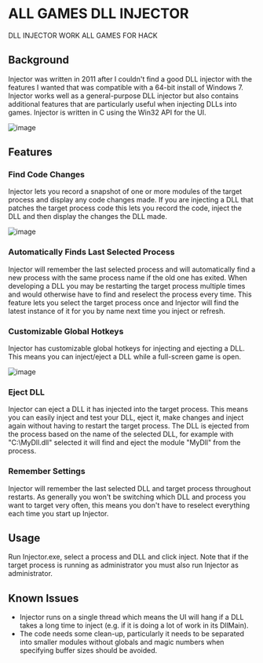 # ALL GAMES DLL INJECTOR
DLL INJECTOR WORK
ALL GAMES FOR HACK


## Background
Injector was written in 2011 after I couldn't find a good DLL injector with the features I wanted that was compatible with a 64-bit install of Windows 7. Injector works well as a general-purpose DLL injector but also contains additional features that are particularly useful when injecting DLLs into games. Injector is written in C using the Win32 API for the UI.

![image](https://user-images.githubusercontent.com/96410571/147380337-9c0e1d53-b925-4e5f-82fc-d8b4f51bcbfe.png)

## Features
### Find Code Changes
Injector lets you record a snapshot of one or more modules of the target process and display any code changes made. If you are injecting a DLL that patches the target process code this lets you record the code, inject the DLL and then display the changes the DLL made.

![image](https://user-images.githubusercontent.com/96410571/147380339-19f11db7-80e5-486b-b9c8-352f063d84a9.png)

### Automatically Finds Last Selected Process
Injector will remember the last selected process and will automatically find a new process with the same process name if the old one has exited. When developing a DLL you may be restarting the target process multiple times and would otherwise have to find and reselect the process every time. This feature lets you select the target process once and Injector will find the latest instance of it for you by name next time you inject or refresh.

### Customizable Global Hotkeys
Injector has customizable global hotkeys for injecting and ejecting a DLL. This means you can inject/eject a DLL while a full-screen game is open.

![image](https://user-images.githubusercontent.com/96410571/147380342-6adfb331-6972-4749-9530-d8d5021cf047.png)

### Eject DLL
Injector can eject a DLL it has injected into the target process. This means you can easily inject and test your DLL, eject it, make changes and inject again without having to restart the target process. The DLL is ejected from the process based on the name of the selected DLL, for example with "C:\MyDll.dll" selected it will find and eject the module "MyDll" from the process.

### Remember Settings
Injector will remember the last selected DLL and target process throughout restarts. As generally you won't be switching which DLL and process you want to target very often, this means you don't have to reselect everything each time you start up Injector.

## Usage
Run Injector.exe, select a process and DLL and click inject. Note that if the target process is running as administrator you must also run Injector as administrator.

## Known Issues
* Injector runs on a single thread which means the UI will hang if a DLL takes a long time to inject (e.g. if it is doing a lot of work in its DllMain).
* The code needs some clean-up, particularly it needs to be separated into smaller modules without globals and magic numbers when specifying buffer sizes should be avoided.
